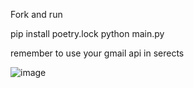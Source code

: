 Fork and run

pip install poetry.lock 
python main.py

remember to use your gmail api in serects

![image](https://github.com/user-attachments/assets/d21d07f3-af72-43e6-ad73-463f0c2325d1)
